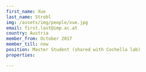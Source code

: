 ```yaml
---
first_name: Xue
last_name: Strobl
img: /assets/img/people/xue.jpg
email: first.last@imp.ac.at
country: Austria
member_from: October 2017
member_till: now
position: Master Student (shared with Cochella lab)
properties:

---
```

